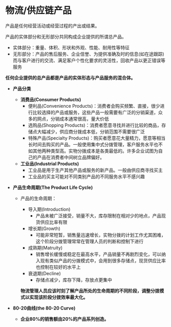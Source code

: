 # 物流/供应链产品

产品是任何经营活动或经营过程的产出或结果。

产品的实体部分和无形部分共同构成企业提供的所谓总产品。

- 实体部分：重量、体积、形状和外观、性能、耐用性等特征
- 无形部分：产品的售后服务、企业信誉、为提供准确及时的信息(如在途跟踪)而与客户进行的交流、满足客户个性化要求的灵活性，回收产品以更正错误等服务

**任何企业提供的总产品都是产品的实体形态与产品服务的混合体。**

- **产品分类**

  - **消费品(Consumer Products)**
    - 便利品(Convenience Products)：消费者会购买频繁、直接，很少进行比较选择的产品或服务，这些产品一般需要有广泛的分销渠道，众多的网点，分销成本通常很高，量大价低
    - 选购品(Shopping Products)：消费者愿意寻找并进行比较的商品，存储点大幅减少，供应商分拨成本低，分销范围不需要很广泛
    - 特殊产品(Specialty Products)：购买者愿意花大量精力，愿意等相当长时间去购买的产品。一般使用集中式分拨管理，客户服务水平也不如其他两种类型高。实物分拨成本是各类最低的。许多企业试图为自己的产品在消费者中间树立品牌偏好。
  - **工业品(Industrial Products)**
    - 工业品是用于生产其他产品或服务的新产品。一般由供应商寻找买主
    - 工业品的买主可能对不同类别产品的不同服务水平不感兴趣

- **产品生命周期(The Product Life Cycle)**

  - 产品的生命周期：

    - 导入期(Introduction)
      - 产品未被广泛接受，销量不大，库存限制在相对少的地点，产品现货供应比率有限
    - 增长期(Growth)
      - 可能非常短暂，销售量迅速增长，实物分拨的计划工作尤其困难，这个阶段分拨管理常常在管理人员的判断和控制下进行
    - 成熟期(Matruity)
      - 销售增长缓慢或稳定在最高水平，产品销量不再剧烈变化，可以纳入现有类似产品的分拨模式中，会用到很多存储点，现货供应比率也控制在较好的水平上
    - 衰退期(Decline)
      - 存储点减少，库存下降，存放点更集中

    **物流管理人员应该时刻了解产品所处的生命周期的不同阶段，调整分拨模式以实现该阶段分拨效率最大化。**

- **80-20曲线(the 80-20 Curve)**

  - **企业80%的销售额由20%的产品系列创造。**